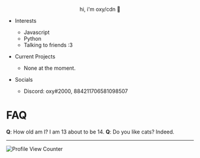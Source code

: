 <p align="center">
       hi, i'm oxy/cdn 👋
</p>

* Interests
  * Javascript
  * Python
  * Talking to friends :3
  
  
* Current Projects
  * None at the moment.
 
* Socials
  * Discord: oxy#2000, 884211706581098507
  
# FAQ
**Q**: How old am I? I am 13 about to be 14.
**Q**: Do you like cats? Indeed.

---
![Profile View Counter](https://komarev.com/ghpvc/?username=i3gaps)
